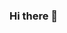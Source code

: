 ### Hi there 👋

<!--
**tylersoong/tylersoong** is a ✨ _special_ ✨ repository because its `README.md` (this file) appears on your GitHub profile.

Here are some ideas to get you started:

- 🌱 I’m currently learning Computer Science through Northeastern University.
- 👯 I’m looking to collaborate on future projects correlated to AI.
- 📫 How to reach me: soong.t@northeastern.edu
- 😄 Pronouns: he/him/his
